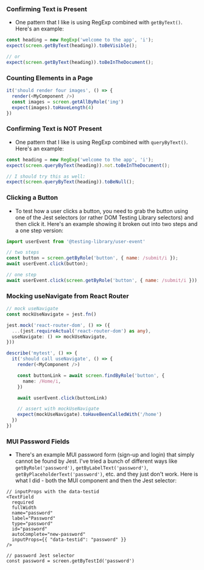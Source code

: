 
### Confirming Text is Present

- One pattern that I like is using RegExp combined with `getByText()`. Here's 
an example:

```js
const heading = new RegExp('welcome to the app', 'i');
expect(screen.getByText(heading)).toBeVisible();

// or
expect(screen.getByText(heading)).toBeInTheDocument();
```

### Counting Elements in a Page

```js
it('should render four images', () => {
  render(<MyComponent />)
  const images = screen.getAllByRole('img')
  expect(images).toHaveLength(4)
})
```

### Confirming Text is NOT Present

- One pattern that I like is using RegExp combined with `queryByText()`. Here's
an example:

```js
const heading = new RegExp('welcome to the app', 'i');
expect(screen.queryByText(heading)).not.toBeInTheDocument();

// I should try this as well:
expect(screen.queryByText(heading)).toBeNull();
```

### Clicking a Button
- To test how a user clicks a button, you need to grab the button using one of the Jest
selectors (or rather DOM Testing Library selectors) and then click it. Here's an example
showing it broken out into two steps and a one step version:

```js
import userEvent from '@testing-library/user-event'

// two steps
const button = screen.getByRole('button', { name: /submit/i });
await userEvent.click(button);

// one step
await userEvent.click(screen.getByRole('button', { name: /submit/i }));
```

### Mocking useNavigate from React Router

```ts
// mock useNavigate
const mockUseNavigate = jest.fn()

jest.mock('react-router-dom', () => ({
  ...(jest.requireActual('react-router-dom') as any),
  useNavigate: () => mockUseNavigate,
}))

describe('mytest', () => {
  it('should call useNavigate', () => {
    render(<MyComponent />)

    const buttonLink = await screen.findByRole('button', {
      name: /Home/i,
    })

    await userEvent.click(buttonLink)

    // assert with mockUseNavigate
    expect(mockUseNavigate).toHaveBeenCalledWith('/home')
  })
})
```

### MUI Password Fields

- There's an example MUI password form (sign-up and login) that simply
cannot be found by Jest. I've tried a bunch of different ways like
`getByRole('password')`, `getByLabelText('password')`, `getByPlaceholderText('password')`, etc. and they just don't work. Here is what I did - both the
MUI component and then the Jest selector:

```tsx
// inputProps with the data-testid
<TextField
  required
  fullWidth
  name="password"
  label="Password"
  type="password"
  id="password"
  autoComplete="new-password"
  inputProps={{ "data-testid": "password" }}
/>
```

```tsx
// password Jest selector
const password = screen.getByTestId('password')
```